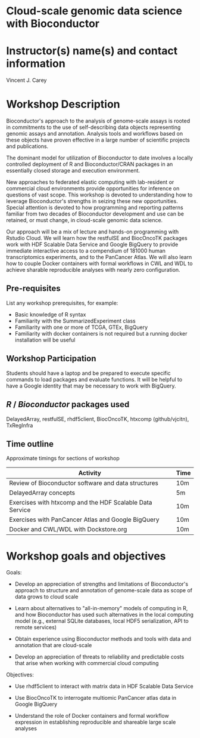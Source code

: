 # Cloud-scale genomic data science with Bioconductor

# Instructor(s) name(s) and contact information

Vincent J. Carey

# Workshop Description

Bioconductor's approach to the analysis of genome-scale assays is
rooted in commitments to the use of self-describing data objects 
representing genomic assays and annotation.  Analysis tools and workflows
based on these objects have proven effective in a large
number of scientific projects and publications.

The dominant model for utilization of Bioconductor to date 
involves a locally controlled deployment of R and 
Bioconductor/CRAN packages in an essentially closed
storage and execution environment.

New approaches to federated
elastic computing with lab-resident or commercial cloud
environments provide opportunities for inference on questions
of vast scope.  This workshop is devoted to understanding how
to leverage Bioconductor's strengths
in seizing these new opportunities.  Special attention is devoted
to how
programming and reporting
patterns familiar from two decades of Bioconductor development
and use can be retained, or must change, in cloud-scale genomic
data science.

Our approach will be a mix of lecture and hands-on programming
with Rstudio Cloud.  We will learn how the restfulSE and BiocOncoTK
packages work with HDF Scalable Data Service and Google BigQuery
to provide immediate interactive access to a compendium of 181000
human transcriptomics experiments, and to the PanCancer Atlas.
We will also learn how to couple Docker containers with formal
workflows in CWL and WDL to achieve sharable reproducible analyses
with nearly zero configuration.  

## Pre-requisites

List any workshop prerequisites, for example:

* Basic knowledge of R syntax
* Familiarity with the SummarizedExperiment class
* Familiarity with one or more of TCGA, GTEx, BigQuery
* Familiarity with docker containers is not required but a running docker installation will be useful

## Workshop Participation

Students should have a laptop and be prepared to execute
specific commands to load packages and
evaluate functions.  It will be helpful to have a Google identity
that may be necessary to work with BigQuery.

## _R_ / _Bioconductor_ packages used

DelayedArray, restfulSE, rhdf5client, BiocOncoTK, 
htxcomp (github/vjcitn), TxRegInfra

## Time outline

Approximate timings for sections of workshop

| Activity                     | Time |
|------------------------------|------|
| Review of Bioconductor software and data structures | 10m  |
| DelayedArray concepts          | 5m  |
| Exercises with htxcomp and the HDF Scalable Data Service | 10m  |
| Exercises with PanCancer Atlas and Google BigQuery | 10m |
| Docker and CWL/WDL with Dockstore.org | 10m |

# Workshop goals and objectives

Goals:

* Develop an appreciation of strengths and limitations
of Bioconductor's approach
to structure and annotation of genome-scale data as scope
of data grows to cloud scale

* Learn about alternatives to "all-in-memory" models of
computing in R, and how Bioconductor has used such alternatives
in the local computing model
(e.g., external SQLite databases, local HDF5 serialization,
API to remote services)

* Obtain experience using Bioconductor
methods and tools with data and annotation that are cloud-scale

* Develop an appreciation of threats to reliability and predictable
costs that arise when working with commercial cloud computing

Objectives:

* Use rhdf5client to interact with matrix data in HDF Scalable Data Service

* Use BiocOncoTK to interrogate multiomic PanCancer atlas data in Google BigQuery

* Understand the role of Docker containers and formal workflow
expression in establishing reproducible and shareable large
scale analyses 
